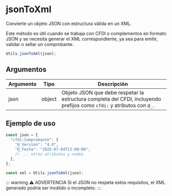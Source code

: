 # jsonToXml

Convierte un objeto JSON con estructura válida en un XML.

Este método es útil cuando se trabaja con CFDI o complementos en formato JSON y se necesita generar el XML correspondiente, ya sea para emitir, validar o sellar un comprobante.

```ts
Utils.jsonToXml(json);
```

## Argumentos

| Argumento | Tipo   | Descripción                                                                                                           |
| --------- | ------ | --------------------------------------------------------------------------------------------------------------------- |
| json      | object | Objeto JSON que debe respetar la estructura completa del CFDI, incluyendo prefijos como `cfdi:` y atributos con `@_`. |

## Ejemplo de uso

```ts
const json = {
  "cfdi:Comprobante": {
    "@_Version": "4.0",
    "@_Fecha": "2025-07-04T12:00:00",
    // ... otros atributos y nodos
  },
};

const xml = Utils.jsonToXml(json);
```

::: warning ⚠️ ADVERTENCIA
Si el JSON no respeta estos requisitos, el XML generado podría ser inválido o incompleto.
:::
